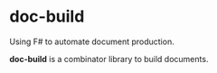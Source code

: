 # doc-build
Using F# to automate document production.

**doc-build** is a combinator library to build documents.




